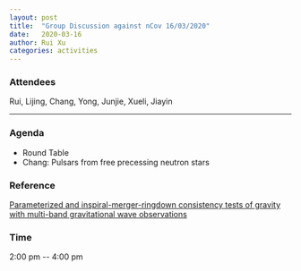```yaml
---
layout: post
title:  "Group Discussion against nCov 16/03/2020"
date:   2020-03-16
author: Rui Xu
categories: activities
---
```



### Attendees

Rui, Lijing, Chang, Yong, Junjie, Xueli, Jiayin


---

### Agenda

- Round Table
- Chang: Pulsars from free precessing neutron stars


### Reference

[Parameterized and inspiral-merger-ringdown consistency tests of gravity with multi-band gravitational wave observations](https://arxiv.org/abs/1911.05258)


### Time

2:00 pm -- 4:00 pm
